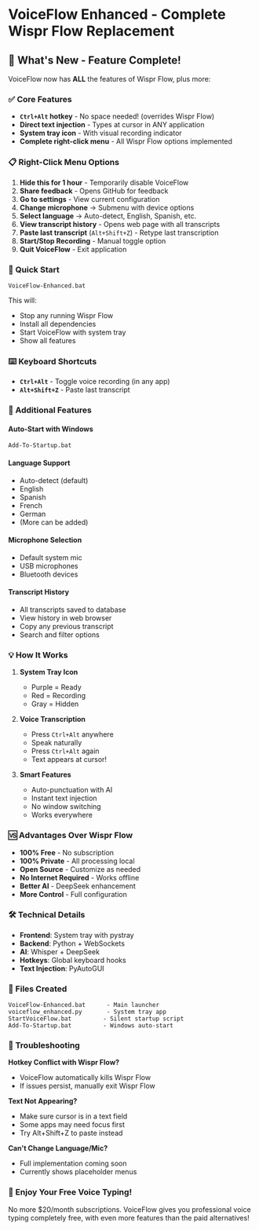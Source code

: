 # VoiceFlow Enhanced - Complete Wispr Flow Replacement

## 🎯 What's New - Feature Complete!

VoiceFlow now has **ALL** the features of Wispr Flow, plus more:

### ✅ Core Features
- **`Ctrl+Alt` hotkey** - No space needed! (overrides Wispr Flow)
- **Direct text injection** - Types at cursor in ANY application
- **System tray icon** - With visual recording indicator
- **Complete right-click menu** - All Wispr Flow options implemented

### 📋 Right-Click Menu Options

1. **Hide this for 1 hour** - Temporarily disable VoiceFlow
2. **Share feedback** - Opens GitHub for feedback
3. **Go to settings** - View current configuration
4. **Change microphone** → Submenu with device options
5. **Select language** → Auto-detect, English, Spanish, etc.
6. **View transcript history** - Opens web page with all transcripts
7. **Paste last transcript** (`Alt+Shift+Z`) - Retype last transcription
8. **Start/Stop Recording** - Manual toggle option
9. **Quit VoiceFlow** - Exit application

### 🚀 Quick Start

```batch
VoiceFlow-Enhanced.bat
```

This will:
- Stop any running Wispr Flow
- Install all dependencies
- Start VoiceFlow with system tray
- Show all features

### ⌨️ Keyboard Shortcuts

- **`Ctrl+Alt`** - Toggle voice recording (in any app)
- **`Alt+Shift+Z`** - Paste last transcript

### 🔧 Additional Features

#### Auto-Start with Windows
```batch
Add-To-Startup.bat
```

#### Language Support
- Auto-detect (default)
- English
- Spanish  
- French
- German
- (More can be added)

#### Microphone Selection
- Default system mic
- USB microphones
- Bluetooth devices

#### Transcript History
- All transcripts saved to database
- View history in web browser
- Copy any previous transcript
- Search and filter options

### 💡 How It Works

1. **System Tray Icon**
   - Purple = Ready
   - Red = Recording
   - Gray = Hidden

2. **Voice Transcription**
   - Press `Ctrl+Alt` anywhere
   - Speak naturally
   - Press `Ctrl+Alt` again
   - Text appears at cursor!

3. **Smart Features**
   - Auto-punctuation with AI
   - Instant text injection
   - No window switching
   - Works everywhere

### 🆚 Advantages Over Wispr Flow

- **100% Free** - No subscription
- **100% Private** - All processing local
- **Open Source** - Customize as needed
- **No Internet Required** - Works offline
- **Better AI** - DeepSeek enhancement
- **More Control** - Full configuration

### 🛠️ Technical Details

- **Frontend**: System tray with pystray
- **Backend**: Python + WebSockets
- **AI**: Whisper + DeepSeek
- **Hotkeys**: Global keyboard hooks
- **Text Injection**: PyAutoGUI

### 📝 Files Created

```
VoiceFlow-Enhanced.bat      - Main launcher
voiceflow_enhanced.py       - System tray app
StartVoiceFlow.bat         - Silent startup script
Add-To-Startup.bat         - Windows auto-start
```

### 🐛 Troubleshooting

**Hotkey Conflict with Wispr Flow?**
- VoiceFlow automatically kills Wispr Flow
- If issues persist, manually exit Wispr Flow

**Text Not Appearing?**
- Make sure cursor is in a text field
- Some apps may need focus first
- Try Alt+Shift+Z to paste instead

**Can't Change Language/Mic?**
- Full implementation coming soon
- Currently shows placeholder menus

### 🎉 Enjoy Your Free Voice Typing!

No more $20/month subscriptions. VoiceFlow gives you professional voice typing completely free, with even more features than the paid alternatives!